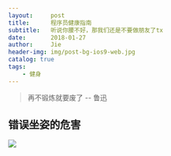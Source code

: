 ```yaml
---
layout:     post
title:      程序员健康指南
subtitle:   听说你腰不好，那我们还是不要做朋友了tx
date:       2018-01-27
author:     Jie
header-img: img/post-bg-ios9-web.jpg
catalog: true
tags:
    - 健身
---
```


>再不锻炼就要废了
>                                                           -- 鲁迅

## 错误坐姿的危害


![](https://pic4.zhimg.com/80/58d95ef8cd760fbd31b85982f7e6791e_hd.jpg)

